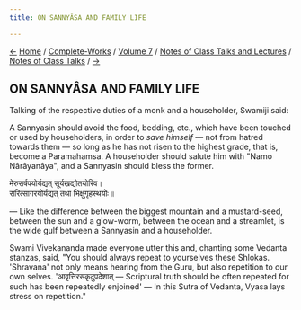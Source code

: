 ```yaml
---
title: ON SANNYÂSA AND FAMILY LIFE

---
```

<div>

[←](on_food.htm) [Home](../../../../index.htm) /
[Complete-Works](../../../complete_works.htm) / [Volume
7](../../volume_7_contents.htm) / [Notes of Class Talks and
Lectures](../notes_of_class_talks_and_lectures_contents.htm) / [Notes of
Class Talks](notes_of_class_talks_contents.htm)
/ [→](on_questioning_the_competency_of_the_guru.htm)

  

## ON SANNYÂSA AND FAMILY LIFE

Talking of the respective duties of a monk and a householder, Swamiji
said:

A Sannyasin should avoid the food, bedding, etc., which have been
touched or used by householders, in order to *save himself* — not from
hatred towards them — so long as he has not risen to the highest grade,
that is, become a Paramahamsa. A householder should salute him with
"Namo Nârâyanâya", and a Sannyasin should bless the former.

मेरुसर्षपयोर्यद्यत् सूर्यखद्योतयोरिव।  
सरित्सागरयोर्यद्यत् तथा भिक्षुगृहस्थयोः॥

— Like the difference between the biggest mountain and a mustard-seed,
between the sun and a glow-worm, between the ocean and a streamlet, is
the wide gulf between a Sannyasin and a householder.

Swami Vivekananda made everyone utter this and, chanting some Vedanta
stanzas, said, "You should always repeat to yourselves these Shlokas.
'Shravana' not only means hearing from the Guru, but also repetition to
our own selves. 'आवृत्तिरसकृदुपदेशात् — Scriptural truth should be often
repeated for such has been repeatedly enjoined' — In this Sutra of
Vedanta, Vyasa lays stress on repetition."

</div>
